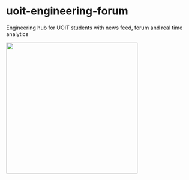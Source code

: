 # uoit-engineering-forum
Engineering hub for UOIT students with news feed, forum and real time analytics

<img src="https://github.com/AshwinK97/uoit-engineering-forum/tree/master/res/demo-Images/image003.png" width="350"/>

